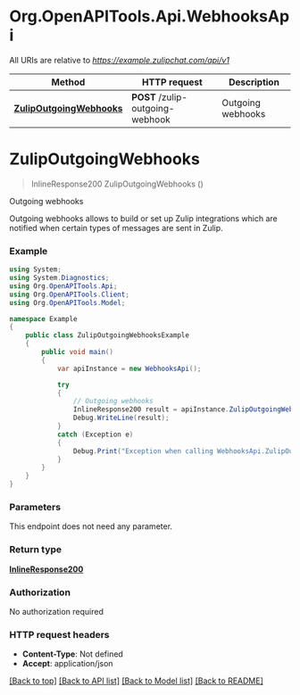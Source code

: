 # Org.OpenAPITools.Api.WebhooksApi

All URIs are relative to *https://example.zulipchat.com/api/v1*

Method | HTTP request | Description
------------- | ------------- | -------------
[**ZulipOutgoingWebhooks**](WebhooksApi.md#zulipoutgoingwebhooks) | **POST** /zulip-outgoing-webhook | Outgoing webhooks


<a name="zulipoutgoingwebhooks"></a>
# **ZulipOutgoingWebhooks**
> InlineResponse200 ZulipOutgoingWebhooks ()

Outgoing webhooks

Outgoing webhooks allows to build or set up Zulip integrations which are notified when certain types of messages are sent in Zulip. 

### Example
```csharp
using System;
using System.Diagnostics;
using Org.OpenAPITools.Api;
using Org.OpenAPITools.Client;
using Org.OpenAPITools.Model;

namespace Example
{
    public class ZulipOutgoingWebhooksExample
    {
        public void main()
        {
            var apiInstance = new WebhooksApi();

            try
            {
                // Outgoing webhooks
                InlineResponse200 result = apiInstance.ZulipOutgoingWebhooks();
                Debug.WriteLine(result);
            }
            catch (Exception e)
            {
                Debug.Print("Exception when calling WebhooksApi.ZulipOutgoingWebhooks: " + e.Message );
            }
        }
    }
}
```

### Parameters
This endpoint does not need any parameter.

### Return type

[**InlineResponse200**](InlineResponse200.md)

### Authorization

No authorization required

### HTTP request headers

 - **Content-Type**: Not defined
 - **Accept**: application/json

[[Back to top]](#) [[Back to API list]](../README.md#documentation-for-api-endpoints) [[Back to Model list]](../README.md#documentation-for-models) [[Back to README]](../README.md)

